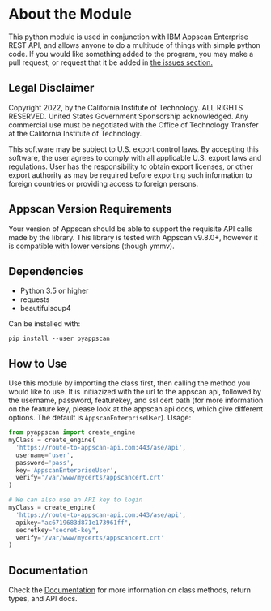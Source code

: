 # About the Module

This python module is used in conjunction with IBM Appscan Enterprise REST API, and allows anyone to do a multitude of things with simple python code. If you would like something added to the program, you may make a pull request, or request that it be added in [the issues section.](https://github.com/arcsector/pyappscan/issues)

## Legal Disclaimer

Copyright 2022, by the California Institute of Technology. ALL RIGHTS RESERVED. United States Government Sponsorship acknowledged. Any commercial use must be negotiated with the Office of Technology Transfer at the California Institute of Technology.

This software may be subject to U.S. export control laws. By accepting this software, the user agrees to comply with all applicable U.S. export laws and regulations. User has the responsibility to obtain export licenses, or other export authority as may be required before exporting such information to foreign countries or providing access to foreign persons.

## Appscan Version Requirements

Your version of Appscan should be able to support the requisite API calls made by the library. This library is tested with Appscan v9.8.0+, however it is compatible with lower versions (though ymmv).

## Dependencies

- Python 3.5 or higher
- requests
- beautifulsoup4

Can be installed with:

```shell
pip install --user pyappscan
```

## How to Use

Use this module by importing the class first, then calling the method you would like to use. It is initiazized with the url to the appscan api, followed by the username, password, featurekey, and ssl cert path (for more information on the feature key, please look at the appscan api docs, which give different options. The default is `AppscanEnterpriseUser`). Usage:

```python
from pyappscan import create_engine
myClass = create_engine(
  'https://route-to-appscan-api.com:443/ase/api',
  username='user',
  password='pass',
  key='AppscanEnterpriseUser',
  verify='/var/www/mycerts/appscancert.crt'
)

# We can also use an API key to login
myClass = create_engine(
  'https://route-to-appscan-api.com:443/ase/api',
  apikey="ac6719683d871e173961ff",
  secretkey="secret-key",
  verify='/var/www/mycerts/appscancert.crt'
)
```

## Documentation

Check the [Documentation](https://github.com/pages/arcsector/pyappscan/) for more information on class methods, return types, and API docs.
